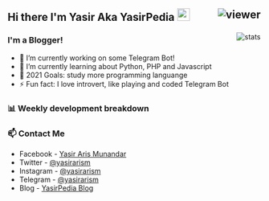 ## Hi there I'm Yasir Aka YasirPedia <img src="https://media.giphy.com/media/hvRJCLFzcasrR4ia7z/giphy.gif" width="25px"> <img align="right" src="https://komarev.com/ghpvc/?username=yasirarism&style=flat&color=d83a7c" alt="viewer" />

<img align="right" src="https://github-readme-stats.vercel.app/api?username=yasirarism&show_icons=true&theme=radical&include_all_commits=true&count_private=true" alt="stats" />

### I'm a Blogger!
- 🔭 I’m currently working on some Telegram Bot!
- 🌱 I’m currently learning about Python, PHP and Javascript
- 🥅 2021 Goals: study more programming languange
- ⚡ Fun fact: I love introvert, like playing and coded Telegram Bot 

### 📊 Weekly development breakdown

<!--START_SECTION:waka-->
<!--END_SECTION:waka-->

### 📫 Contact Me
- Facebook - [Yasir Aris Munandar](https://facebook.com/yasirarismunandar)
- Twitter - [@yasirarism](https://twitter.com/YasirArisM)
- Instagram - [@yasirarism](https://instagram.com/YasirArisM)
- Telegram - [@yasirarism](https://t.me/YasirArisM)
- Blog - [YasirPedia Blog](https://www.yasir.my.id)
